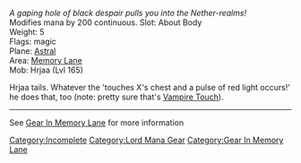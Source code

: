 *A gaping hole of black despair pulls you into the Nether-realms!*  
Modifies mana by 200 continuous. Slot: About Body  
Weight: 5  
Flags: magic  
Plane: [Astral](:Category:Astral.md "wikilink")  
Area: [Memory Lane](:Category:Memory_Lane.md "wikilink")  
Mob: Hrjaa (Lvl 165)  

Hrjaa tails. Whatever the 'touches X's chest and a pulse of red light
occurs!' he does that, too (note: pretty sure that's [Vampire
Touch](Vampire_Touch "wikilink")).

------------------------------------------------------------------------

See [Gear In Memory Lane](:Category:Gear_In_Memory_Lane.md "wikilink")
for more information

[Category:Incomplete](Category:Incomplete "wikilink") [Category:Lord
Mana Gear](Category:Lord_Mana_Gear "wikilink") [Category:Gear In Memory
Lane](Category:Gear_In_Memory_Lane "wikilink")
